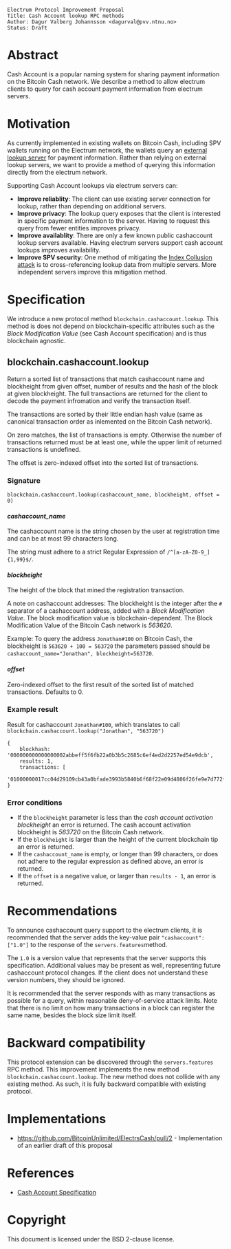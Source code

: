 ```
Electrum Protocol Improvement Proposal
Title: Cash Account lookup RPC methods
Author: Dagur Valberg Johannsson <dagurval@pvv.ntnu.no>
Status: Draft
```

# Abstract

Cash Account is a popular naming system for sharing payment information on the Bitcoin Cash network. We describe a method to allow electrum clients to query for cash account payment information from electrum servers.

# Motivation

As currently implemented in existing wallets on Bitcoin Cash, including SPV wallets running on the Electrum network, the wallets query an [external lookup server](https://gitlab.com/cash-accounts/lookup-server) for payment information. Rather than relying on external lookup servers, we want to provide a method of querying this information directly from the electrum network.

Supporting Cash Account lookups via electrum servers can:

* **Improve reliablity**: The client can use existing server connection for lookup, rather than depending on  additional servers.
* **Improve privacy**: The lookup query exposes that the client is interested in specific payment information to the server. Having to request this query from fewer entities improves privacy.
* **Improve availablity**: There are only a few known public cashaccount lookup servers available. Having electrum servers support cash account lookups improves availability.
* **Improve SPV security**: One method of mitigating the [Index Collusion attack](https://gitlab.com/cash-accounts/specification/blob/master/SPECIFICATION.md) is to cross-referencing lookup data from multiple servers. More independent servers improve this mitigation method.

# Specification

We introduce a new protocol method `blockchain.cashaccount.lookup`. This method is does not depend on blockchain-specific attributes such as the *Block Modification Value* (see Cash Account specification) and is thus blockchain agnostic.

## blockchain.cashaccount.lookup

Return a sorted list of transactions that match cashaccount name and blockheight from given offset, number of results and the hash of the block at given blockheight. The full transactions are returned for the client to decode the payment infromation and verify the transaction itself.

The transactions are sorted by their little endian hash value (same as canonical transaction order as inlemented on the Bitcoin Cash network).

On zero matches, the list of transactions is empty. Otherwise the number of transactions returned must be at least one, while the upper limit of returned transactions is undefined.

The offset is zero-indexed offset into the sorted list of transactions.

### Signature

`blockchain.cashaccount.lookup(cashaccount_name, blockheight, offset = 0)`

#### *cashaccount_name*

The cashaccount name is the string chosen by the user at registration time and can be at most 99 characters long.

The string must adhere to a strict Regular Expression of `/^[a-zA-Z0-9_]{1,99}$/`.

#### *blockheight*

The height of the block that mined the registration transaction.

A note on cashaccount addresses: The blockheight is the integer after the `#` separator of a cashaccount address, added with a *Block Modification Value*. The block modification value is blockchain-dependent. The Block Modification Value of the Bitcoin Cash network is *563620*.

Example: To query the address `Jonathan#100` on Bitcoin Cash, the blockheight is `563620 + 100 = 563720` the parameters passed should be `cashaccount_name="Jonathan", blockheight=563720`.

#### *offset*

Zero-indexed offset to the first result of the sorted list of matched transactions. Defaults to 0.

### Example result

Result for cashaccount `Jonathan#100`, which translates to call `blockchain.cashaccount.lookup("Jonathan", "563720")`

```
{
    blockhash: '000000000000000002abbeff5f6fb22a0b3b5c2685c6ef4ed2d2257ed54e9dcb',
    results: 1,
    transactions: [
     '01000000017cc04d29109cb43a0bfade3993b5840b6f68f22e09d4806f26fe9e7d772fc72f010000006a47304402207b0da3150bf9a44a8fae7333f4d5b03ba1297dd21c8641880efea9eaa9e1e89d022028d2a8d840771d4a87c84f0b217d02f17c3f57832fe0c37ac27b5afc27004fbe41210355f64f0ed04944eb477b33dcb46bb45453b8988bba1862698abe7343c6f0e2c6ffffffff020000000000000000256a0401010101084a6f6e617468616e1501ebdeb6430f3d16a9c6758d6c0d7a400c8e6bbee4c00c1600000000001976a914efd03e75f2aedb19261b39a6c8361c7bccd9f4f088ac00000000']
}
```

### Error conditions

* If the `blockheight` parameter is less than the *cash account activation blockheight* an error is returned. The cash account activation blockheight is *563720* on the Bitcoin Cash network.
* If the `blockheight` is larger than the height of the current blockchain tip an error is returned.
* If the `cashaccount_name` is empty, or longer than 99 characters, or does not adhere to the regular expression as defined above, an error is returned.
* If the `offset` is a negative value, or larger than `results - 1`, an error is returned.

# Recommendations

To announce cashaccount query support to the electrum clients, it is recommended that the server adds the key-value pair `"cashaccount": ["1.0"]` to the response of the `servers.features`method.

The `1.0` is a version value that represents that the server supports this specification. Additional values may be present as well, representing future cashaccount protocol changes. If the client does not understand these version numbers, they should be ignored.

It is recommended that the server responds with as many transactions as possible for a query, within reasonable deny-of-service attack limits. Note that there is no limit on how many transactions in a block can register the same name, besides the block size limit itself.

# Backward compatibility

This protocol extension can be discovered through the `servers.features` RPC method. This improvement implements the new method `blockchain.cashaccount.lookup`. The new method does not collide with any existing method. As such, it is fully backward compatible with existing protocol.

# Implementations

* https://github.com/BitcoinUnlimited/ElectrsCash/pull/2 - Implementation of an earlier draft of this proposal

# References

* [Cash Account Specification](https://gitlab.com/cash-accounts/specification/blob/master/SPECIFICATION.md)

# Copyright

This document is licensed under the BSD 2-clause license.



